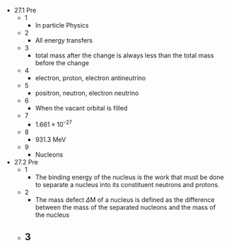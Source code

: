 - 27.1 Pre
	- 1
		- In particle Physics
	- 2
		- All energy transfers
	- 3
		- total mass after the change is always less than the total mass before the change
	- 4
		- electron, proton, electron antineutrino
	- 5
		- positron, neutron, electron neutrino
	- 6
		- When the vacant orbital is filled
	- 7
		- $1.661 × 10^{–27}$
	- 8
		- 931.3 MeV
	- 9
		- Nucleons
- 27.2 Pre
	- 1
		- The binding energy of the nucleus is the work that must be done to separate a nucleus into its constituent neutrons and protons.
	- 2
		- The mass defect $\Delta$M of a nucleus is defined as the  difference between the mass of the separated nucleons and  the mass of the nucleus
	- 3
		- 